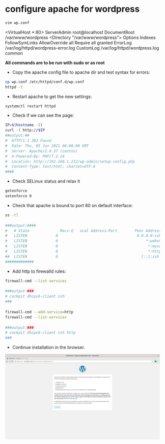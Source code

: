 # configure apache for wordpress

```bash
vim wp.conf
```

<VirtualHost *:80>
	ServerAdmin root@localhost
	DocumentRoot /var/www/wordpress
	<Directory "/var/www/wordpress">
		Options Indexes FollowSymLinks
		AllowOverride all
		Require all granted
	</Directory>
	ErrorLog /var/log/httpd/wordpress-error.log
	CustomLog /var/log/httpd/wordpress.log common
</VirtualHost>

**All commands are to be run with sudo or as root**
- Copy the apache config file to apache dir and test syntax for errors:
```bash
cp wp.conf /etc/httpd/conf.d/wp.conf
httpd -t
```
- Restart apache to get the new settings:

```bash
systemctl restart httpd
```
- Check if we can see the page:
```bash
IP=$(hostname -I)
curl -I http://$IP
##output:##
#  HTTP/1.1 302 Found
#  Date: Thu, 05 Jun 2021 06:08:00 GMT
#  Server: Apache/2.4.37 (centos)
#  X-Powered-By: PHP/7.2.24
#  Location: http://192.168.1.212/wp-admin/setup-config.php
#  Content-Type: text/html; charset=UTF-8
####
```
- Check SELinux status and relax it 

```bash
getenforce
setenforce 0
```
- Check that apache is bound to port 80 on default interface:
```bash
ss -tl

###output:####
#	# State              Recv-Q   ocal Address:Port        Peer Address:Port             
#	LISTEN             0                                    0.0.0.0:ssh                                  0.0.0.0:*                
#	LISTEN             0                                        *:websm                                      *:*                
#	LISTEN             0                                         *:mysql                                      *:*                
#	LISTEN             0                                         *:http                                       *:*                
##	LISTEN             0                                      [::]:ssh                                     [::]:*     
#############
```

- Add http to firewalld rules:
```bash
firewall-cmd --list-services

###output:###
# cockpit dhcpv6-client ssh
###

firewall-cmd --add-service=http
firewall-cmd --list-services

###output:###
# cockpit dhcpv6-client ssh http
###

```
- Continue installation in the browser.

![Browser config screen](wordpress.png)
